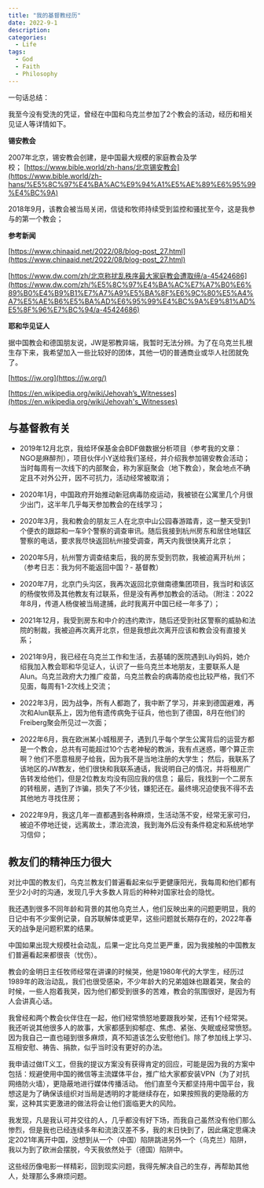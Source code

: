 ```yaml
---
title: "我的基督教经历"
date: 2022-9-1
description: 
categories:
  - Life
tags:
  - God
  - Faith
  - Philosophy
---
```



一句话总结：

我至今没有受洗的凭证，曾经在中国和乌克兰参加了2个教会的活动，经历和相关见证人等详情如下。

**锡安教会**

2007年北京，锡安教会创建，是中国最大规模的家庭教会及学校； [https://www.bible.world/zh-hans/北京锡安教会](https://www.bible.world/zh-hans/%E5%8C%97%E4%BA%AC%E9%94%A1%E5%AE%89%E6%95%99%E4%BC%9A)

2018年9月，该教会被当局关闭，信徒和牧师持续受到监控和骚扰至今，这是我参与的第一个教会；

**参考新闻**

[https://www.chinaaid.net/2022/08/blog-post_27.html](https://www.chinaaid.net/2022/08/blog-post_27.html)

[https://www.dw.com/zh/北京称扰乱秩序最大家庭教会遭取缔/a-45424686](https://www.dw.com/zh/%E5%8C%97%E4%BA%AC%E7%A7%B0%E6%89%B0%E4%B9%B1%E7%A7%A9%E5%BA%8F%E6%9C%80%E5%A4%A7%E5%AE%B6%E5%BA%AD%E6%95%99%E4%BC%9A%E9%81%AD%E5%8F%96%E7%BC%94/a-45424686)

**耶和华见证人**

据中国教会和德国朋友说，JW是邪教异端，我暂时无法分辨。为了在乌克兰扎根生存下来，我希望加入一些比较好的团体，其他一切的普通商业或华人社团就免了。

[https://jw.org](https://jw.org/)

[https://en.wikipedia.org/wiki/Jehovah’s_Witnesses](https://en.wikipedia.org/wiki/Jehovah's_Witnesses)

## 与基督教有关

- 2019年12月北京，我给环保基金会BDF做数据分析项目（参考我的文章：NGO是麻醉剂），项目伙伴小Y送给我们圣经，并介绍我参加锡安教会活动； 当时每周有一次线下的内部聚会，称为家庭聚会（地下教会），聚会地点不确定且不对外公开，因不可抗力，活动经常被取消；

- 2020年1月，中国政府开始推动新冠病毒防疫运动，我被锁在公寓里几个月很少出门，这半年几乎每天参加教会的在线学习；

- 2020年3月，我和教会的朋友三人在北京中山公园春游踏青，这一整天受到1个便衣的跟踪和一车9个警察的调查审讯。随后我接到杭州房东和居住地辖区警察的电话，要求我尽快返回杭州接受调查，两天内我很快离开北京；

- 2020年5月，杭州警方调查结束后，我的房东受到罚款，我被迫离开杭州；（参考日志：我为何不能返回中国？- 基督教）

- 2020年7月，北京门头沟区，我再次返回北京做南德集团项目，我当时和该区的杨俊牧师及其他教友有过联系，但是没有再参加教会的活动。（附注：2022年8月，传道人杨俊被当局逮捕，此时我离开中国已经一年多了）；

- 2021年12月，我受到房东和中介的违约欺诈，随后还受到社区警察的威胁和法院的制裁，我被迫再次离开北京，但是我想此次离开应该和教会没有直接关系；

- 2021年9月，我已经在乌克兰工作和生活，去基辅的医院遇到Lily妈妈，她介绍我加入教会耶和华见证人，认识了一些乌克兰本地朋友，主要联系人是Alun。乌克兰政府大力推广疫苗，乌克兰教会的病毒防疫也比较严格，我们不见面，每周有1-2次线上交流；

- 2022年3月，因为战争，所有人都跑了，我中断了学习，并来到德国避难，再次和Alun联系上，因为他有遗传病免于征兵，他也到了德国，8月在他们的Freiberg聚会所见过一次面；

- 2022年6月，我在欧洲某小城租房子，遇到几乎每个学生公寓背后的运营方都是一个教会，总共有可能超过10个古老神秘的教派，我有点迷惑，哪个算正宗啊？他们不愿意租房子给我，因为我不是当地注册的大学生； 然后，我联系了该地区的JW教友，他们很快和我联系通话，我说明自己的情况，并将租房广告转发给他们，但是2位教友均没有回应我的信息； 最后，我找到一个二房东的转租房，遇到了诈骗，损失了不少钱，嫌犯还在。最终境况迫使我不得不去其他地方寻找住房；

- 2022年9月，我这几年一直都遇到各种麻烦，生活动荡不安，经常无家可归，被迫不停地迁徙，远离故土，漂泊流浪，我到海外后没有条件稳定和系统地学习信仰；

## **教友们的精神压力很大**

对比中国的教友们，乌克兰教友们普遍看起来似乎更健康阳光，我每周和他们都有至少2小时的沟通，发现几乎大多数人背后的种种对国家社会的隐忧。

我还遇到很多不同年龄和背景的其他乌克兰人，他们反映出来的问题更明显，我的日记中有不少案例记录，自苏联解体或更早，这些问题就长期存在的，2022年春天的战争是问题积累的结果。

中国如果出现大规模社会动乱，后果一定比乌克兰更严重，因为我接触的中国教友们普遍看起来都很丧（忧伤）。

教会的金明日主任牧师经常在讲课的时候哭，他是1980年代的大学生，经历过1989年的政治动乱，我们也很受感染，不少年龄大的兄弟姐妹也跟着哭，聚会的时候，一些人抱着我哭，因为他们都受到很多的苦难，教会的氛围很好，是因为有人会讲真心话。

我曾经和两个教会伙伴住在一起，他们经常愤怒地要跟我吵架，还有1个经常哭。我还听说其他很多人的故事，大家都感到抑郁症、焦虑、紧张、失眠或经常愤怒。因为我自己一直也碰到很多麻烦，真不知道该怎么安慰他们。除了参加线上学习、互相安慰、祷告、捐款，似乎当时没有更好的办法。

我申请过做IT义工，但我的提议方案没有获得肯定的回应，可能是因为我的方案中包括：规避使用中国的微信等主流媒体平台，推广给大家都安装VPN（为了对抗网络防火墙），更隐蔽地进行媒体传播活动。 他们直至今天都坚持用中国平台，我想这是为了确保该组织对当局是透明的才能继续存在，如果按照我的更隐蔽的方案，这种其实更激进的做法将会让他们面临更大的风险。

我发现，凡是我认可并交往的人，几乎都没有好下场，而我自己虽然没有他们那么惨烈，但是我也已经连续多年和流浪汉差不多，我的末日快到了，因此痛定思痛决定2021年离开中国，没想到从一个（中国）陷阱跳进另外一个（乌克兰）陷阱，我以为到了欧洲会摆脱，今天我依然处于（德国）陷阱中。

这些经历像电影一样精彩，回到现实问题，我得先解决自己的生存，再帮助其他人，处理那么多麻烦问题。
